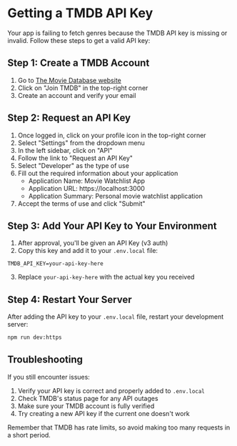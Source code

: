 # Getting a TMDB API Key

Your app is failing to fetch genres because the TMDB API key is missing or invalid. Follow these steps to get a valid API key:

## Step 1: Create a TMDB Account

1. Go to [The Movie Database website](https://www.themoviedb.org/)
2. Click on "Join TMDB" in the top-right corner
3. Create an account and verify your email

## Step 2: Request an API Key

1. Once logged in, click on your profile icon in the top-right corner
2. Select "Settings" from the dropdown menu
3. In the left sidebar, click on "API"
4. Follow the link to "Request an API Key"
5. Select "Developer" as the type of use
6. Fill out the required information about your application
   - Application Name: Movie Watchlist App
   - Application URL: https://localhost:3000
   - Application Summary: Personal movie watchlist application
7. Accept the terms of use and click "Submit"

## Step 3: Add Your API Key to Your Environment

1. After approval, you'll be given an API Key (v3 auth)
2. Copy this key and add it to your `.env.local` file:

```
TMDB_API_KEY=your-api-key-here
```

3. Replace `your-api-key-here` with the actual key you received

## Step 4: Restart Your Server

After adding the API key to your `.env.local` file, restart your development server:

```bash
npm run dev:https
```

## Troubleshooting

If you still encounter issues:

1. Verify your API key is correct and properly added to `.env.local`
2. Check TMDB's status page for any API outages
3. Make sure your TMDB account is fully verified
4. Try creating a new API key if the current one doesn't work

Remember that TMDB has rate limits, so avoid making too many requests in a short period.
